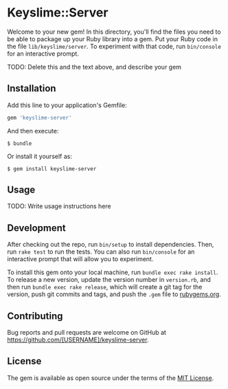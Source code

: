 # Keyslime::Server

Welcome to your new gem! In this directory, you'll find the files you need to be able to package up your Ruby library into a gem. Put your Ruby code in the file `lib/keyslime/server`. To experiment with that code, run `bin/console` for an interactive prompt.

TODO: Delete this and the text above, and describe your gem

## Installation

Add this line to your application's Gemfile:

```ruby
gem 'keyslime-server'
```

And then execute:

    $ bundle

Or install it yourself as:

    $ gem install keyslime-server

## Usage

TODO: Write usage instructions here

## Development

After checking out the repo, run `bin/setup` to install dependencies. Then, run `rake test` to run the tests. You can also run `bin/console` for an interactive prompt that will allow you to experiment.

To install this gem onto your local machine, run `bundle exec rake install`. To release a new version, update the version number in `version.rb`, and then run `bundle exec rake release`, which will create a git tag for the version, push git commits and tags, and push the `.gem` file to [rubygems.org](https://rubygems.org).

## Contributing

Bug reports and pull requests are welcome on GitHub at https://github.com/[USERNAME]/keyslime-server.


## License

The gem is available as open source under the terms of the [MIT License](http://opensource.org/licenses/MIT).

